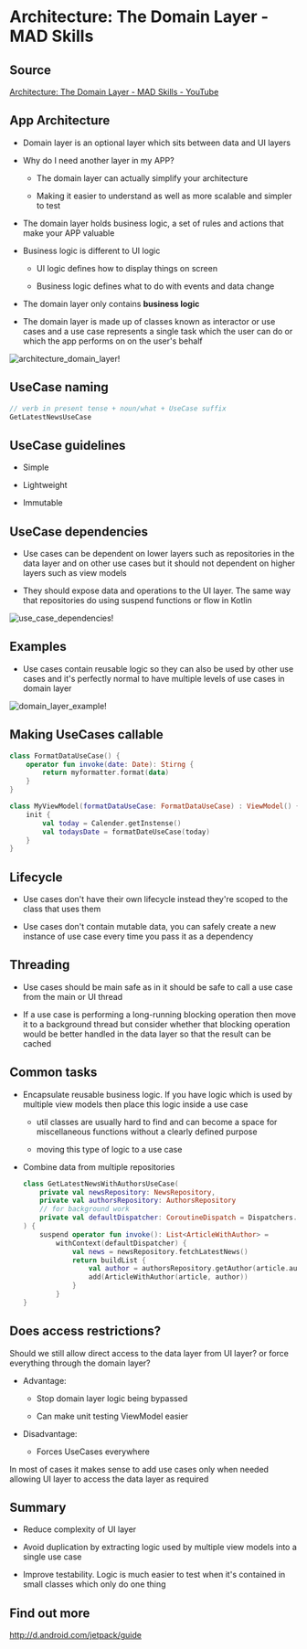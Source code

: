 # Architecture: The Domain Layer - MAD Skills

## Source

[Architecture: The Domain Layer - MAD Skills - YouTube](https://www.youtube.com/watch?v=gIhjCh3U88I&list=PLWz5rJ2EKKc8GZWCbUm3tBXKeqIi3rcVX&index=5)

## App Architecture

- Domain layer is an optional layer which sits between data and UI layers

- Why do I need another layer in my APP?
  
  - The domain layer can actually simplify your architecture
  
  - Making it easier to understand as well as more scalable and simpler to test

- The domain layer holds business logic, a set of rules and actions that make your APP valuable

- Business logic is different to UI logic
  
  - UI logic defines how to display things on screen
  
  - Business logic defines what to do with events and data change

- The domain layer only contains **business logic**

- The domain layer is made up of classes known as interactor or use cases and a use case represents a single task which the user can do or which the app performs on on the user's behalf

<img src="./img/architecture_domain_layer.svg" title="" alt="architecture_domain_layer!" data-align="center">

## UseCase naming

```kotlin
// verb in present tense + noun/what + UseCase suffix
GetLatestNewsUseCase
```

## UseCase guidelines

- Simple

- Lightweight

- Immutable

## UseCase dependencies

- Use cases can be dependent on lower layers such as repositories in the data layer and on other use cases but it should not dependent on higher layers such as view models

- They should expose data and operations to the UI layer. The same way that repositories do using suspend functions or flow in Kotlin

<img src="./img/use_case_dependencies.svg" title="" alt="use_case_dependencies!" data-align="center">

## Examples

- Use cases contain reusable logic so they can also be used by other use cases and it's perfectly normal to have multiple levels of use cases in domain layer

<img src="./img/domain_layer_example.svg" title="" alt="domain_layer_example!" data-align="center">

## Making UseCases callable

```kotlin
class FormatDataUseCase() {
    operator fun invoke(date: Date): Stirng {
        return myformatter.format(data)
    }
}

class MyViewModel(formatDataUseCase: FormatDataUseCase) : ViewModel() {
    init {
        val today = Calender.getInstense()
        val todaysDate = formatDateUseCase(today)
    }
}
```

## Lifecycle

- Use cases don't have their own lifecycle instead they're scoped to the class that uses them

- Use cases don't contain mutable data, you can safely create a new instance of use case every time you pass it as a dependency

## Threading

- Use cases should be main safe as in it should be safe to call a use case from the main or UI thread

- If a use case is performing a long-running blocking operation then move it to a background thread but consider whether that blocking operation would be better handled in the data layer so that the result can be cached

## Common tasks

- Encapsulate reusable business logic. If you have logic which is used by multiple view models then place this logic inside a use case
  
  - util classes are usually hard to find and can become a space for miscellaneous functions without a clearly defined purpose
  
  - moving this type of logic to a use case

- Combine data from multiple repositories
  
  ```kotlin
  class GetLatestNewsWithAuthorsUseCase(
      private val newsRepository: NewsRepository,
      private val authorsRepository: AuthorsRepository
      // for background work
      private val defaultDispatcher: CoroutineDispatch = Dispatchers.Default
  ) {
      suspend operator fun invoke(): List<ArticleWithAuthor> = 
          withContext(defaultDispatcher) {
              val news = newsRepository.fetchLatestNews()
              return buildList {
                  val author = authorsRepository.getAuthor(article.authorId)
                  add(ArticleWithAuthor(article, author))
              }
          }
  }
  ```

## Does access restrictions?

Should we still allow direct access to the data layer from UI layer? or force everything through the domain layer?

- Advantage:
  
  - Stop domain layer logic being bypassed
  
  - Can make unit testing ViewModel easier

- Disadvantage:
  
  - Forces UseCases everywhere

In most of cases it makes sense to add use cases only when needed allowing UI layer to access the data layer as required

## Summary

- Reduce complexity of UI layer

- Avoid duplication by extracting logic used by multiple view models into a single use case

- Improve testability. Logic is much easier to test when it's contained in small classes which only do one thing

## Find out more

http://d.android.com/jetpack/guide

